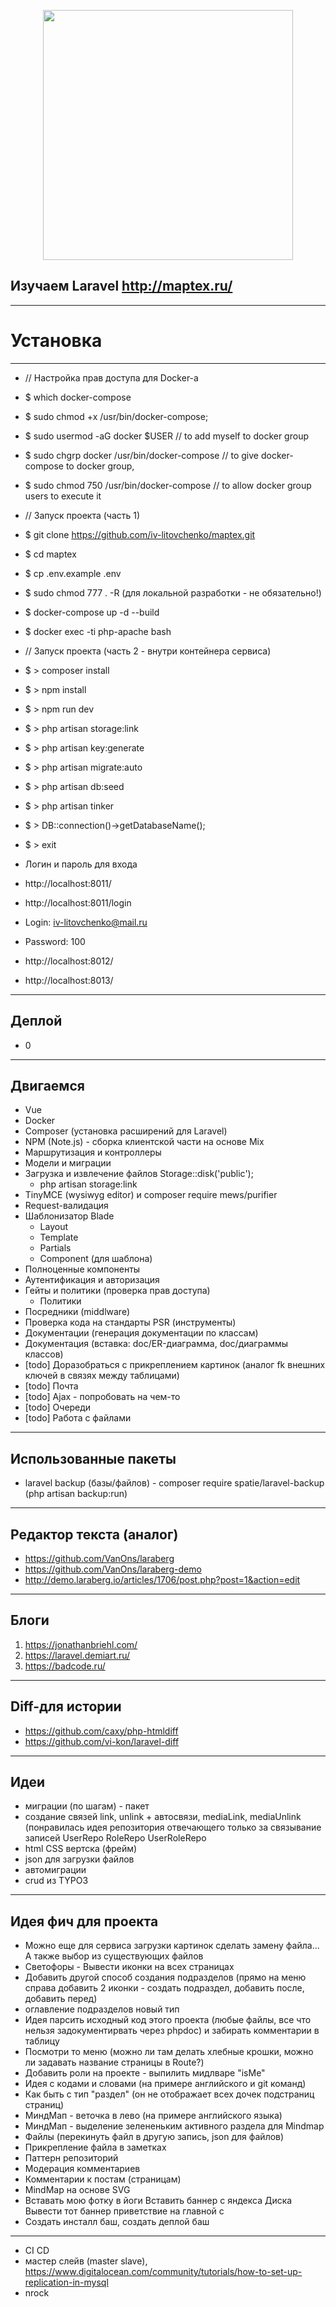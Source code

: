 <p align="center"><a href="https://laravel.com" target="_blank"><img src="https://raw.githubusercontent.com/laravel/art/master/logo-lockup/5%20SVG/2%20CMYK/1%20Full%20Color/laravel-logolockup-cmyk-red.svg" width="400"></a></p>

## Изучаем Laravel http://maptex.ru/

-------------------------------
# Установка
-------------------------------

- // Настройка прав доступа для Docker-а
- $ which docker-compose
- $ sudo chmod +x /usr/bin/docker-compose;
- $ sudo usermod -aG docker $USER // to add myself to docker group
- $ sudo chgrp docker /usr/bin/docker-compose // to give docker-compose to docker group,
- $ sudo chmod 750 /usr/bin/docker-compose // to allow docker group users to execute it

- // Запуск проекта (часть 1)
- $ git clone https://github.com/iv-litovchenko/maptex.git
- $ cd maptex
- $ cp .env.example .env
- $ sudo chmod 777 . -R (для локальной разработки - не обязательно!)
- $ docker-compose up -d --build
- $ docker exec -ti php-apache bash

- // Запуск проекта (часть 2 - внутри контейнера сервиса)
- $ > composer install
- $ > npm install
- $ > npm run dev
- $ > php artisan storage:link
- $ > php artisan key:generate
- $ > php artisan migrate:auto
- $ > php artisan db:seed
- $ > php artisan tinker
- $ > DB::connection()->getDatabaseName();
- $ > exit

- Логин и пароль для входа
- http://localhost:8011/
- http://localhost:8011/login
- Login: iv-litovchenko@mail.ru
- Password: 100
- http://localhost:8012/
- http://localhost:8013/

-------------------------------
Деплой
-------------------------------

- 0

-------------------------------
Двигаемся
-------------------------------

- Vue
- Docker
- Composer (установка расширений для Laravel)
- NPM (Note.js) - сборка клиентской части на основе Mix
- Маршрутизация и контроллеры
- Модели и миграции
- Загрузка и извлечение файлов Storage::disk('public');
    - php artisan storage:link
- TinyMCE (wysiwyg editor) и composer require mews/purifier
- Request-валидация
- Шаблонизатор Blade
    - Layout
    - Template
    - Partials
    - Component (для шаблона)
- Полноценные компоненты
- Аутентификация и авторизация
- Гейты и политики (проверка прав доступа)
    - Политики
- Посредники (middlware)
- Проверка кода на стандарты PSR (инструменты)
- Документации (генерация документации по классам)
- Документация (вставка: doc/ER-диаграмма, doc/диаграммы классов)
- [todo] Доразобраться с прикреплением картинок (аналог fk внешних ключей в связях между таблицами)
- [todo] Почта
- [todo] Ajax - попробовать на чем-то
- [todo] Очереди
- [todo] Работа с файлами

-------------------------------
Использованные пакеты
-------------------------------

- laravel backup (базы/файлов) - composer require spatie/laravel-backup (php artisan backup:run)

-------------------------------
Редактор текста (аналог)
-------------------------------

- https://github.com/VanOns/laraberg
- https://github.com/VanOns/laraberg-demo
- http://demo.laraberg.io/articles/1706/post.php?post=1&action=edit

-------------------------------
Блоги
-------------------------------

1) https://jonathanbriehl.com/
3) https://laravel.demiart.ru/
4) https://badcode.ru/

-------------------------------
Diff-для истории
-------------------------------

- https://github.com/caxy/php-htmldiff
- https://github.com/vi-kon/laravel-diff

-------------------------------
Идеи
-------------------------------

- миграции (по шагам) - пакет
- создание связей link, unlink + автосвязи, mediaLink, mediaUnlink (понравилась идея репозитория отвечающего только за связывание записей UserRepo RoleRepo UserRoleRepo
- html CSS вертска (фрейм)
- json для загрузки файлов
- автомиграции
- crud из TYPO3

-------------------------------
Идея фич для проекта
-------------------------------

- Можно еще для сервиса загрузки картинок сделать замену файла... А также выбор из существующих файлов
- Светофоры - Вывести иконки на всех страницах
- Добавить другой способ создания подразделов (прямо на меню справа добавить 2 иконки - создать подраздел, добавить после, добавить перед)
- оглавление подразделов новый тип
- Идея парсить исходный код этого проекта (любые файлы, все что нельзя задокументирвать через phpdoc) и забирать комментарии в таблицу
- Посмотри то меню (можно ли там делать хлебные крошки, можно ли задавать название страницы в Route?)
- Добавить роли на проекте - выпилить мидлваре "isMe"
- Идея с кодами и словами (на примере английского и git команд)
- Как быть с тип "раздел" (он не отображает всех дочек подстраниц страниц)
- МиндМап - веточка в лево (на примере английского языка)
- МиндМап - выделение зелененьким активного раздела для Mindmap
- Файлы (перекинуть файл в другую запись, json для файлов)
- Прикрепление файла в заметках
- Паттерн репозиторий
- Модерация комментариев
- Комментарии к постам (страницам) 
- MindMap на основе SVG
- Вставать мою фотку в йоги Вставить баннер с яндекса Диска Вывести тот баннер приветствие на главной с
- Создать инсталл баш, создать деплой баш
-------------------------------

- CI CD
- мастер слейв (master slave), https://www.digitalocean.com/community/tutorials/how-to-set-up-replication-in-mysql
- nrock
